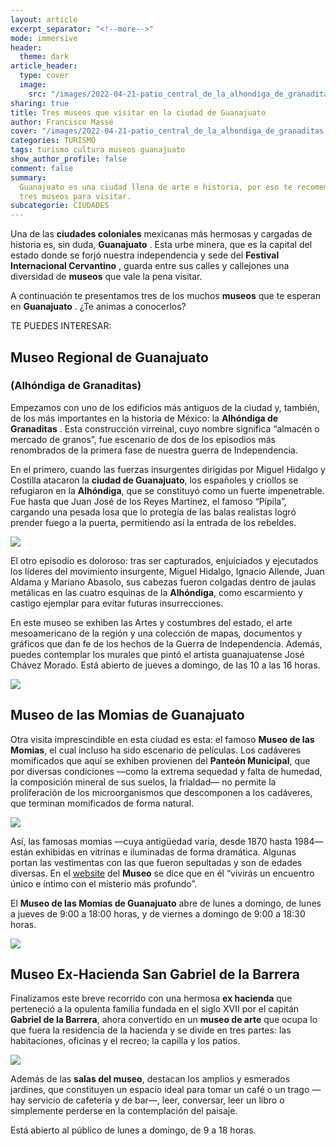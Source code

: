 ```yaml
---
layout: article
excerpt_separator: "<!--more-->"
mode: immersive
header:
  theme: dark
article_header:
  type: cover
  image:
    src: "/images/2022-04-21-patio_central_de_la_alhondiga_de_granaditas.jpeg"
sharing: true
title: Tres museos que visitar en la ciudad de Guanajuato
author: Francisco Massé
cover: "/images/2022-04-21-patio_central_de_la_alhondiga_de_granaditas.jpeg"
categories: TURISMO
tags: turismo cultura museos guanajuato
show_author_profile: false
comment: false
summary:
  Guanajuato es una ciudad llena de arte e historia, por eso te recomendamos
  tres museos para visitar.
subcategorie: CIUDADES
---
```


Una de las **ciudades coloniales** mexicanas más hermosas y cargadas de historia es, sin duda, **Guanajuato** . Esta urbe minera, que es la capital del estado donde se forjó nuestra independencia y sede del **Festival Internacional Cervantino** , guarda entre sus calles y callejones una diversidad de **museos** que vale la pena visitar.

A continuación te presentamos tres de los muchos **museos** que te esperan en **Guanajuato** . ¿Te animas a conocerlos?

TE PUEDES INTERESAR:

## Museo Regional de Guanajuato

### (Alhóndiga de Granaditas)

Empezamos con uno de los edificios más antiguos de la ciudad y, también, de los más importantes en la historia de México: la **Alhóndiga de Granaditas** . Esta construcción virreinal, cuyo nombre significa “almacén o mercado de granos”, fue escenario de dos de los episodios más renombrados de la primera fase de nuestra guerra de Independencia.

En el primero, cuando las fuerzas insurgentes dirigidas por Miguel Hidalgo y Costilla atacaron la **ciudad de Guanajuato**, los españoles y criollos se refugiaron en la **Alhóndiga**, que se constituyó como un fuerte impenetrable. Fue hasta que Juan José de los Reyes Martínez, el famoso “Pípila”, cargando una pesada losa que lo protegía de las balas realistas logró prender fuego a la puerta, permitiendo así la entrada de los rebeldes.

![](https://www.inah.gob.mx/images/fotodeldia/20170714_alhondiga.jpg)

El otro episodio es doloroso: tras ser capturados, enjuiciados y ejecutados los líderes del movimiento insurgente, Miguel Hidalgo, Ignacio Allende, Juan Aldama y Mariano Abasolo, sus cabezas fueron colgadas dentro de jaulas metálicas en las cuatro esquinas de la **Alhóndiga**, como escarmiento y castigo ejemplar para evitar futuras insurrecciones.

En este museo se exhiben las Artes y costumbres del estado, el arte mesoamericano de la región y una colección de mapas, documentos y gráficos que dan fe de los hechos de la Guerra de Independencia. Además, puedes contemplar los murales que pintó el artista guanajuatense José Chávez Morado. Está abierto de jueves a domingo, de las 10 a las 16 horas.

![](https://www.inah.gob.mx/images/fotodeldia/20181231_murales.jpg)

## Museo de las Momias de Guanajuato

Otra visita imprescindible en esta ciudad es esta: el famoso **Museo de las Momias**, el cual incluso ha sido escenario de películas. Los cadáveres momificados que aquí se exhiben provienen del **Panteón Municipal**, que por diversas condiciones —como la extrema sequedad y falta de humedad, la composición mineral de sus suelos, la frialdad— no permite la proliferación de los microorganismos que descomponen a los cadáveres, que terminan momificados de forma natural.

![](https://upload.wikimedia.org/wikipedia/commons/thumb/b/b6/Las_momias_de_guanajuato.JPG/1280px-Las_momias_de_guanajuato.JPG)

Así, las famosas momias —cuya antigüedad varía, desde 1870 hasta 1984— están exhibidas en vitrinas e iluminadas de forma dramática. Algunas portan las vestimentas con las que fueron sepultadas y son de edades diversas. En el [website](http://www.momiasdeguanajuato.gob.mx/) del **Museo** se dice que en él “vivirás un encuentro único e íntimo con el misterio más profundo”.

El **Museo de las Momias de Guanajuato** abre de lunes a domingo, de lunes a jueves de 9:00 a 18:00 horas, y de viernes a domingo de 9:00 a 18:30 horas.

![](https://upload.wikimedia.org/wikipedia/commons/thumb/0/01/Las_Momias%2C_Guanajuato.jpg/1280px-Las_Momias%2C_Guanajuato.jpg)

## Museo Ex-Hacienda San Gabriel de la Barrera

Finalizamos este breve recorrido con una hermosa **ex hacienda** que perteneció a la opulenta familia fundada en el siglo XVII por el capitán **Gabriel de la Barrera**, ahora convertido en un **museo de arte** que ocupa lo que fuera la residencia de la hacienda y se divide en tres partes: las habitaciones, oficinas y el recreo; la capilla y los patios.

![](https://live.staticflickr.com/4734/25318416348_0fa871d4bc_b.jpg)

Además de las **salas del museo**, destacan los amplios y esmerados jardines, que constituyen un espacio ideal para tomar un café o un trago —hay servicio de cafetería y de bar—, leer, conversar, leer un libro o simplemente perderse en la contemplación del paisaje.

Está abierto al público de lunes a domingo, de 9 a 18 horas.
